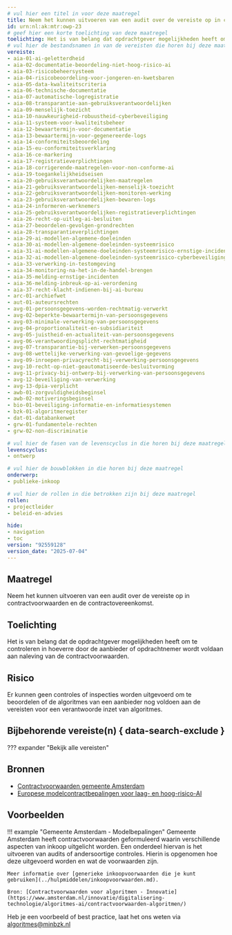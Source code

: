 ```yaml
---
# vul hier een titel in voor deze maatregel
title: Neem het kunnen uitvoeren van een audit over de vereiste op in contractvoorwaarden en de contractovereenkomst
id: urn:nl:ak:mtr:owp-23
# geef hier een korte toelichting van deze maatregel
toelichting: Het is van belang dat opdrachtgever mogelijkheden heeft om te controleren in hoeverre door aanbieder/opdrachtnemer wordt voldaan aan naleving van de vereiste.
# vul hier de bestandsnamen in van de vereisten die horen bij deze maatregel
vereiste:
- aia-01-ai-geletterdheid
- aia-02-documentatie-beoordeling-niet-hoog-risico-ai
- aia-03-risicobeheersysteem
- aia-04-risicobeoordeling-voor-jongeren-en-kwetsbaren
- aia-05-data-kwaliteitscriteria
- aia-06-technische-documentatie
- aia-07-automatische-logregistratie
- aia-08-transparantie-aan-gebruiksverantwoordelijken
- aia-09-menselijk-toezicht
- aia-10-nauwkeurigheid-robuustheid-cyberbeveiliging
- aia-11-systeem-voor-kwaliteitsbeheer
- aia-12-bewaartermijn-voor-documentatie
- aia-13-bewaartermijn-voor-gegenereerde-logs
- aia-14-conformiteitsbeoordeling
- aia-15-eu-conformiteitsverklaring
- aia-16-ce-markering
- aia-17-registratieverplichtingen
- aia-18-corrigerende-maatregelen-voor-non-conforme-ai
- aia-19-toegankelijkheidseisen
- aia-20-gebruiksverantwoordelijken-maatregelen
- aia-21-gebruiksverantwoordelijken-menselijk-toezicht
- aia-22-gebruiksverantwoordelijken-monitoren-werking
- aia-23-gebruiksverantwoordelijken-bewaren-logs
- aia-24-informeren-werknemers
- aia-25-gebruiksverantwoordelijken-registratieverplichtingen
- aia-26-recht-op-uitleg-ai-besluiten
- aia-27-beoordelen-gevolgen-grondrechten
- aia-28-transparantieverplichtingen
- aia-29-ai-modellen-algemene-doeleinden
- aia-30-ai-modellen-algemene-doeleinden-systeemrisico
- aia-31-ai-modellen-algemene-doeleinden-systeemrisico-ernstige-incidenten
- aia-32-ai-modellen-algemene-doeleinden-systeemrisico-cyberbeveiliging
- aia-33-verwerking-in-testomgeving
- aia-34-monitoring-na-het-in-de-handel-brengen
- aia-35-melding-ernstige-incidenten
- aia-36-melding-inbreuk-op-ai-verordening
- aia-37-recht-klacht-indienen-bij-ai-bureau
- arc-01-archiefwet
- aut-01-auteursrechten
- avg-01-persoonsgegevens-worden-rechtmatig-verwerkt
- avg-02-beperkte-bewaartermijn-van-persoonsgegevens
- avg-03-minimale-verwerking-van-persoonsgegevens
- avg-04-proportionaliteit-en-subsidiariteit
- avg-05-juistheid-en-actualiteit-van-persoonsgegevens
- avg-06-verantwoordingsplicht-rechtmatigheid
- avg-07-transparantie-bij-verwerken-persoonsgegevens
- avg-08-wettelijke-verwerking-van-gevoelige-gegevens
- avg-09-inroepen-privacyrecht-bij-verwerking-persoonsgegevens
- avg-10-recht-op-niet-geautomatiseerde-besluitvorming
- avg-11-privacy-bij-ontwerp-bij-verwerking-van-persoonsgegevens
- avg-12-beveiliging-van-verwerking
- avg-13-dpia-verplicht
- awb-01-zorgvuldigheidsbeginsel
- awb-02-motiveringsbeginsel
- bio-01-beveiliging-informatie-en-informatiesystemen
- bzk-01-algoritmeregister
- dat-01-databankenwet
- grw-01-fundamentele-rechten
- grw-02-non-discriminatie

# vul hier de fasen van de levenscyclus in die horen bij deze maatregel
levenscyclus:
- ontwerp

# vul hier de bouwblokken in die horen bij deze maatregel
onderwerp:
- publieke-inkoop

# vul hier de rollen in die betrokken zijn bij deze maatregel
rollen:
- projectleider
- beleid-en-advies

hide:
- navigation
- toc
version: "92559128"
version_date: "2025-07-04"
---
```


<!-- Let op! onderstaande regel met 'tags' niet weghalen! Deze maakt automatisch de knopjes op basis van de metadata  -->
<!-- tags -->

## Maatregel
<!-- Vul hier een omschrijving in van wat deze maatregel inhoudt. -->
Neem het kunnen uitvoeren van een audit over de vereiste op in contractvoorwaarden en de contractovereenkomst.

## Toelichting
<!-- Geef hier een toelichting van deze maatregel -->
Het is van belang dat de opdrachtgever mogelijkheden heeft om te controleren in hoeverre door de aanbieder of opdrachtnemer wordt voldaan aan naleving van de contractvoorwaarden.

## Risico
<!-- vul hier het specifieke risico in dat kan worden gemitigeerd met behulp van deze maatregel -->
Er kunnen geen controles of inspecties worden uitgevoerd om te beoordelen of de algoritmes van een aanbieder nog voldoen aan de vereisten voor een verantwoorde inzet van algoritmes.

## Bijbehorende vereiste(n) { data-search-exclude }
<!-- Hier volgt een lijst met vereisten op basis van de in de metadata ingevulde vereiste -->

<!-- Let op! onderstaande regel met 'list_vereisten_on_maatregelen_page' niet weghalen! Deze maakt automatisch een lijst van bijbehorende verseisten op basis van de metadata  -->
??? expander "Bekijk alle vereisten"
    <!-- list_vereisten_on_maatregelen_page -->

## Bronnen
<!-- Vul hier de relevante bronnen in voor deze maatregel -->

- [Contractvoorwaarden gemeente Amsterdam](https://www.amsterdam.nl/innovatie/digitalisering-technologie/algoritmen-ai/contractvoorwaarden-algoritmen/)
- [Europese modelcontractbepalingen voor laag- en hoog-risico-AI](https://public-buyers-community.ec.europa.eu/communities/procurement-ai/resources/updated-eu-ai-model-contractual-clauses)


## Voorbeelden

!!! example "Gemeente Amsterdam - Modelbepalingen"
	Gemeente Amsterdam heeft contractvoorwaarden geformuleerd waarin verschillende aspecten van inkoop uitgelicht worden. Een onderdeel hiervan is het uitvoeren van audits of andersoortige controles. Hierin is opgenomen hoe deze uitgevoerd worden en wat de voorwaarden zijn.

	Meer informatie over [generieke inkoopvoorwaarden die je kunt gebruiken](../hulpmiddelen/inkoopvoorwaarden.md).

	Bron: [Contractvoorwaarden voor algoritmen - Innovatie](https://www.amsterdam.nl/innovatie/digitalisering-technologie/algoritmes-ai/contractvoorwaarden-algoritmen/)

Heb je een voorbeeld of best practice, laat het ons weten via [algoritmes@minbzk.nl](mailto:algoritmes@minbzk.nl)
